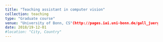 ```yaml
---
title: "Teaching assistant in computer vision"
collection: teaching
type: "Graduate course"
venue: "University of Bonn, CS"(http://pages.iai.uni-bonn.de/gall_juergen/teaching/Lectures/cv18.html)
date: 2018/19-12-01
#location: "City, Country"
---
```



